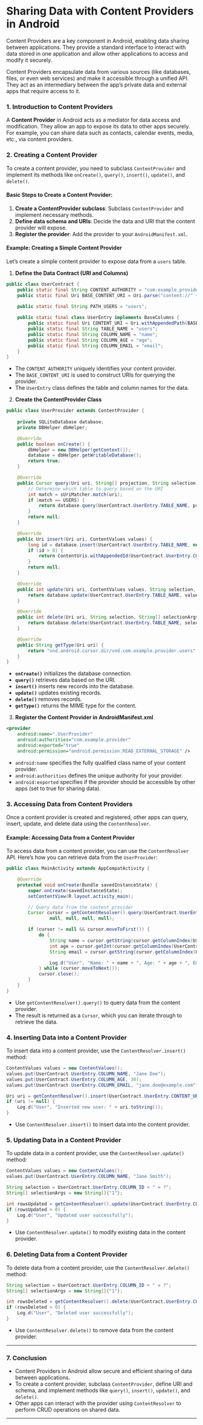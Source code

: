 
# **Sharing Data with Content Providers in Android**

Content Providers are a key component in Android, enabling data sharing between applications. They provide a standard interface to interact with data stored in one application and allow other applications to access and modify it securely.

Content Providers encapsulate data from various sources (like databases, files, or even web services) and make it accessible through a unified API. They act as an intermediary between the app’s private data and external apps that require access to it.

### **1. Introduction to Content Providers**

A **Content Provider** in Android acts as a mediator for data access and modification. They allow an app to expose its data to other apps securely. For example, you can share data such as contacts, calendar events, media, etc., via content providers.

### **2. Creating a Content Provider**

To create a content provider, you need to subclass `ContentProvider` and implement its methods like `onCreate()`, `query()`, `insert()`, `update()`, and `delete()`.

#### **Basic Steps to Create a Content Provider:**

1. **Create a ContentProvider subclass**: Subclass `ContentProvider` and implement necessary methods.
2. **Define data schema and URIs**: Decide the data and URI that the content provider will expose.
3. **Register the provider**: Add the provider to your `AndroidManifest.xml`.

#### **Example: Creating a Simple Content Provider**

Let’s create a simple content provider to expose data from a `users` table.

1. **Define the Data Contract (URI and Columns)**

```java
public class UserContract {
    public static final String CONTENT_AUTHORITY = "com.example.provider";
    public static final Uri BASE_CONTENT_URI = Uri.parse("content://" + CONTENT_AUTHORITY);
    
    public static final String PATH_USERS = "users";

    public static final class UserEntry implements BaseColumns {
        public static final Uri CONTENT_URI = Uri.withAppendedPath(BASE_CONTENT_URI, PATH_USERS);
        public static final String TABLE_NAME = "users";
        public static final String COLUMN_NAME = "name";
        public static final String COLUMN_AGE = "age";
        public static final String COLUMN_EMAIL = "email";
    }
}
```

- The `CONTENT_AUTHORITY` uniquely identifies your content provider.
- The `BASE_CONTENT_URI` is used to construct URIs for querying the provider.
- The `UserEntry` class defines the table and column names for the data.

2. **Create the ContentProvider Class**

```java
public class UserProvider extends ContentProvider {
    
    private SQLiteDatabase database;
    private DBHelper dbHelper;

    @Override
    public boolean onCreate() {
        dbHelper = new DBHelper(getContext());
        database = dbHelper.getWritableDatabase();
        return true;
    }

    @Override
    public Cursor query(Uri uri, String[] projection, String selection, String[] selectionArgs, String sortOrder) {
        // Determine which table to query based on the URI
        int match = sUriMatcher.match(uri);
        if (match == USERS) {
            return database.query(UserContract.UserEntry.TABLE_NAME, projection, selection, selectionArgs, null, null, sortOrder);
        }
        return null;
    }

    @Override
    public Uri insert(Uri uri, ContentValues values) {
        long id = database.insert(UserContract.UserEntry.TABLE_NAME, null, values);
        if (id > 0) {
            return ContentUris.withAppendedId(UserContract.UserEntry.CONTENT_URI, id);
        }
        return null;
    }

    @Override
    public int update(Uri uri, ContentValues values, String selection, String[] selectionArgs) {
        return database.update(UserContract.UserEntry.TABLE_NAME, values, selection, selectionArgs);
    }

    @Override
    public int delete(Uri uri, String selection, String[] selectionArgs) {
        return database.delete(UserContract.UserEntry.TABLE_NAME, selection, selectionArgs);
    }

    @Override
    public String getType(Uri uri) {
        return "vnd.android.cursor.dir/vnd.com.example.provider.users";
    }
}
```

- **`onCreate()`** initializes the database connection.
- **`query()`** retrieves data based on the URI.
- **`insert()`** inserts new records into the database.
- **`update()`** updates existing records.
- **`delete()`** removes records.
- **`getType()`** returns the MIME type for the content.

3. **Register the Content Provider in AndroidManifest.xml**

```xml
<provider
    android:name=".UserProvider"
    android:authorities="com.example.provider"
    android:exported="true"
    android:permission="android.permission.READ_EXTERNAL_STORAGE" />
```

- `android:name` specifies the fully qualified class name of your content provider.
- `android:authorities` defines the unique authority for your provider.
- `android:exported` specifies if the provider should be accessible by other apps (set to true for sharing data).

### **3. Accessing Data from Content Providers**

Once a content provider is created and registered, other apps can query, insert, update, and delete data using the `ContentResolver`.

#### **Example: Accessing Data from a Content Provider**

To access data from a content provider, you can use the `ContentResolver` API. Here’s how you can retrieve data from the `UserProvider`:

```java
public class MainActivity extends AppCompatActivity {

    @Override
    protected void onCreate(Bundle savedInstanceState) {
        super.onCreate(savedInstanceState);
        setContentView(R.layout.activity_main);

        // Query data from the content provider
        Cursor cursor = getContentResolver().query(UserContract.UserEntry.CONTENT_URI,
                null, null, null, null);

        if (cursor != null && cursor.moveToFirst()) {
            do {
                String name = cursor.getString(cursor.getColumnIndex(UserContract.UserEntry.COLUMN_NAME));
                int age = cursor.getInt(cursor.getColumnIndex(UserContract.UserEntry.COLUMN_AGE));
                String email = cursor.getString(cursor.getColumnIndex(UserContract.UserEntry.COLUMN_EMAIL));

                Log.d("User", "Name: " + name + ", Age: " + age + ", Email: " + email);
            } while (cursor.moveToNext());
            cursor.close();
        }
    }
}
```

- Use `getContentResolver().query()` to query data from the content provider.
- The result is returned as a `Cursor`, which you can iterate through to retrieve the data.

### **4. Inserting Data into a Content Provider**

To insert data into a content provider, use the `ContentResolver.insert()` method:

```java
ContentValues values = new ContentValues();
values.put(UserContract.UserEntry.COLUMN_NAME, "Jane Doe");
values.put(UserContract.UserEntry.COLUMN_AGE, 30);
values.put(UserContract.UserEntry.COLUMN_EMAIL, "jane.doe@example.com");

Uri uri = getContentResolver().insert(UserContract.UserEntry.CONTENT_URI, values);
if (uri != null) {
    Log.d("User", "Inserted new user: " + uri.toString());
}
```

- Use `ContentResolver.insert()` to insert data into the content provider.

### **5. Updating Data in a Content Provider**

To update data in a content provider, use the `ContentResolver.update()` method:

```java
ContentValues values = new ContentValues();
values.put(UserContract.UserEntry.COLUMN_NAME, "Jane Smith");

String selection = UserContract.UserEntry.COLUMN_ID + " = ?";
String[] selectionArgs = new String[]{"1"};

int rowsUpdated = getContentResolver().update(UserContract.UserEntry.CONTENT_URI, values, selection, selectionArgs);
if (rowsUpdated > 0) {
    Log.d("User", "Updated user successfully");
}
```

- Use `ContentResolver.update()` to modify existing data in the content provider.

### **6. Deleting Data from a Content Provider**

To delete data from a content provider, use the `ContentResolver.delete()` method:

```java
String selection = UserContract.UserEntry.COLUMN_ID + " = ?";
String[] selectionArgs = new String[]{"1"};

int rowsDeleted = getContentResolver().delete(UserContract.UserEntry.CONTENT_URI, selection, selectionArgs);
if (rowsDeleted > 0) {
    Log.d("User", "Deleted user successfully");
}
```

- Use `ContentResolver.delete()` to remove data from the content provider.

---

### **7. Conclusion**

- Content Providers in Android allow secure and efficient sharing of data between applications.
- To create a content provider, subclass `ContentProvider`, define URI and schema, and implement methods like `query()`, `insert()`, `update()`, and `delete()`.
- Other apps can interact with the provider using `ContentResolver` to perform CRUD operations on shared data.

---
